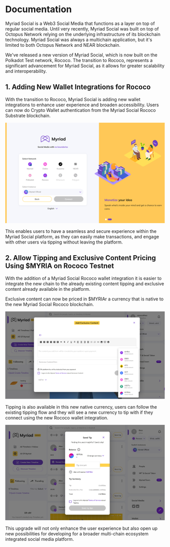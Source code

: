 # Documentation

Myriad Social is a Web3 Social Media that functions as a layer on top of regular social media. Until very recently, Myriad Social was built on top of Octopus Network relying on the underlying infrastructure of its blockchain technology. Myriad Social was always a multichain application, but it's limited to both Octopus Network and NEAR blockchain.

We've released a new version of Myriad Social, which is now built on the Polkadot Test network, Rococo. The transition to Rococo, represents a significant advancement for Myriad Social, as it allows for greater scalability and interoperability.

## 1. Adding New Wallet Integrations for Rococo

With the transition to Rococo, Myriad Social is adding new wallet integrations to enhance user experience and broaden accessibility. Users can now do Crypto Wallet authentication from the Myriad Social Rococo Substrate blockchain. 

![image](./S1CCRYbva.png)

This enables users to have a seamless and secure experience within the Myriad Social platform, as they can easily make transactions, and engage with other users via tipping without leaving the platform.

## 2. Allow Tipping and Exclusive Content Pricing Using $MYRIA on Rococo Testnet

With the addition of a Myriad Social Rococo wallet integration it is easier to integrate the new chain to the already existing content tipping and exclusive content already available in the platform.

Exclusive content can now be priced in $MYRIAr a currency that is native to the new Myriad Social Rococo blockchain. 

![image](./Hk3G19-vp.png)

Tipping is also available in this new native currency, users can follow the existing tipping flow and they will see a new currency to tip with if they connect using the new Rococo wallet integration.

![image](./B1frL9ZP6.png)

This upgrade will not only enhance the user experience but also open up new possibilities for developing for a broader multi-chain ecosystem integrated social media platform.
